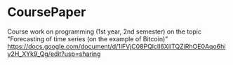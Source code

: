 # CoursePaper
Course work on programming (1st year, 2nd semester) on the topic "Forecasting of time series (on the example of Bitcoin)"
https://docs.google.com/document/d/1lFVjC08PQlclI6XilTQZiRhOE0Aqo6hiy2H_XYk9_Qg/edit?usp=sharing
